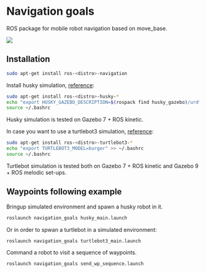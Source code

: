 # Navigation goals
ROS package for mobile robot navigation based on move_base.

<img src="https://github.com/RuslanAgishev/navigation_goals/blob/master/figures/husky_example.png"/>

## Installation

```bash
sudo apt-get install ros-<distro>-navigation
```

Install husky simulation, [reference](http://wiki.ros.org/husky_navigation/Tutorials):
```bash
sudo apt-get install ros-<distro>-husky-*
echo "export HUSKY_GAZEBO_DESCRIPTION=$(rospack find husky_gazebo)/urdf/description.gazebo.xacro" >> ~/.bashrc
source ~/.bashrc
```
Husky simulation is tested on Gazebo 7 + ROS kinetic.

In case you want to use a turtlebot3 simulation, [reference](https://hotblackrobotics.github.io/en/blog/2018/01/29/seq-goals-py/):
```bash
sudo apt-get install ros-<distro>-turtlebot3-*
echo "export TURTLEBOT3_MODEL=burger" >> ~/.bashrc
source ~/.bashrc
```
Turtlebot simulation is tested both on Gazebo 7 + ROS kinetic and Gazebo 9 + ROS melodic set-ups.

## Waypoints following example
Bringup simulated environment and spawn a husky robot in it.
```bash
roslaunch navigation_goals husky_main.launch
```
Or in order to spwan a turtlebot in a simulated environment:
```bash
roslaunch navigation_goals turtlebot3_main.launch
```
Command a robot to visit a sequence of waypoints.
```bash
roslaunch navigation_goals send_wp_sequence.launch
```
